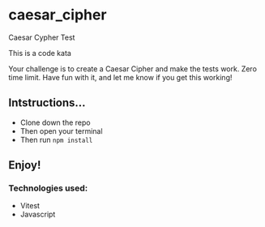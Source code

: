 # caesar_cipher
Caesar Cypher Test

This is a code kata

Your challenge is to create a Caesar Cipher and make the tests work. Zero time limit. Have fun with it, and let me know if you get this working! 

## Intstructions...
- Clone down the repo
- Then open your terminal
- Then run <code>npm install</code>

## Enjoy! 


### Technologies used:
- Vitest
- Javascript
